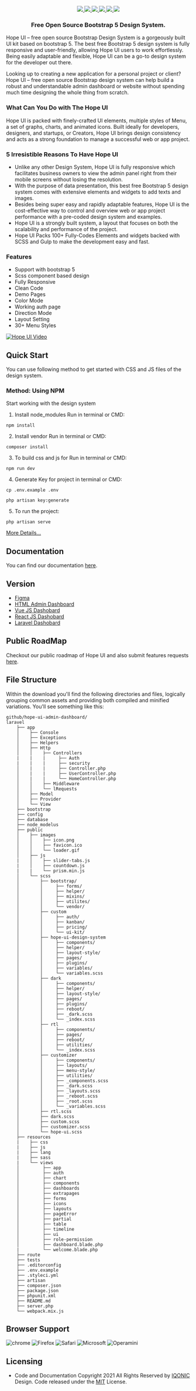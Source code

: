 
<p align="center">
<a href="https://github.com/iqonicdesignofficial/hope-ui-design-system/" target="__blank"><img src="https://img.shields.io/github/stars/iqonicdesignofficial/hope-ui-design-system" /> </a>
<a href="https://github.com/iqonicdesignofficial/hope-ui-design-system/network" target="__blank"><img src="https://img.shields.io/github/forks/iqonicdesignofficial/hope-ui-design-system" /> </a>
<a href="https://github.com/iqonicdesignofficial/hope-ui-design-system/issues" target="__blank"><img src="https://img.shields.io/github/issues/iqonicdesignofficial/hope-ui-design-system" /> </a>
<a href="#" target="__blank"><img src="https://img.shields.io/bower/v/editor.md.svg" /> </a>
<a href="https://github.com/iqonicdesignofficial/hope-ui-design-system/blob/main/LICENSE" target="__blank"><img src="https://img.shields.io/github/license/iqonicdesignofficial/hope-ui-design-system" /> </a>
<a href="https://twitter.com/iqonicdesign" target="__blank"><img src="https://img.shields.io/twitter/url?style=social&url=https%3A%2F%2Ftwitter.com%2Fiqonicdesign" /></a>
</p>
<h3 align="center">Free Open Source Bootstrap 5 Design System.</h3>


Hope UI – free open source Bootstrap Design System is a gorgeously built UI kit based on bootstrap 5. The best free Bootstrap 5 design system is fully responsive and user-friendly, allowing Hope UI users to work effortlessly.
Being easily adaptable and flexible, Hope UI can be a go-to design system for the developer out there.

Looking up to creating a new application for a personal project or client? Hope UI – free open source Bootstrap design system can help build a robust and understandable admin dashboard or website without spending much time designing the whole thing from scratch.

### What Can You Do with The Hope UI

Hope UI is packed with finely-crafted UI elements, multiple styles of Menu, a set of graphs, charts, and animated icons.
Built ideally for developers, designers, and startups, or Creators, Hope UI brings design consistency and acts as a strong foundation to manage a successful web or app project.

### 5 Irresistible Reasons To Have Hope UI
- Unlike any other Design System, Hope UI is fully responsive which facilitates business owners to view the admin panel right from their mobile screens without losing the resolution.
- With the purpose of data presentation, this best free Bootstrap 5 design system comes with extensive elements and widgets to add texts and images. 
- Besides being super easy and rapidly adaptable features, Hope UI is the cost-effective way to control and overview web or app project performance with a pre-coded design system and examples.
- Hope UI is a strongly built system, a layout that focuses on both the scalability and performance of the project.
- Hope UI Packs 100+ Fully-Codes Elements and widgets backed with SCSS and Gulp to make the development easy and fast.


### Features

- Support with bootstrap 5
- Scss component based design
- Fully Responsive
- Clean Code
- Demo Pages
- Color Mode
- Working auth page
- Direction Mode
- Layout Setting
- 30+ Menu Styles

<a href="https://www.youtube.com/watch?v=3OMj6nqDuAA" title="Hope UI" target="__blank">
  <img src="https://assets.iqonic.design/hope-ui/github/hope-ui-youtube.png" alt="Hope UI Video" />
</a>

## Quick Start

You can use following method to get started with CSS and JS files of the design system.

### Method: Using NPM
Start working with the design system
1. Install node_modules Run in terminal or CMD:
```
npm install
```

2. Install vendor Run in terminal or CMD: 
```
composer install
```
3. To build css and js for Run in terminal or CMD:
```
npm run dev
```
4. Generate Key for project in terminal or CMD:
```
cp .env.example .env

php artisan key:generate
```
5. To run the project:
```
php artisan serve
```
[More Details...](https://templates.iqonic.design/hope-ui/documentation/html/dist/main/gulp.html)
## Documentation
You can find our documentation [here](https://templates.iqonic.design/hope-ui/documentation/html/dist/main/).

## Version
- [Figma](https://www.figma.com/community/file/1009728454881721702)
- [HTML Admin Dashboard](https://iqonic.design/product/admin-templates/hope-ui-admin-free-open-source-bootstrap-admin-template/?utm_source=github&utm_medium=github-description&utm_campaign=open_source_github)
- [Vue JS Dashobard](https://iqonic.design/product/admin-templates/hope-ui-open-source-vue-js-admin-template/?utm_source=github&utm_medium=github-description&utm_campaign=open_source_github)
- [React JS Dashobard](https://iqonic.design/product/admin-templates/hope-ui-free-open-source-react-admin-template/?utm_source=github&utm_medium=github-description&utm_campaign=open_source_github)
- [Laravel Dashobard](https://iqonic.design/product/admin-templates/hope-ui-free-open-source-laravel-admin-panel/?utm_source=github&utm_medium=github-description&utm_campaign=open_source_github)

## Public RoadMap
Checkout our public roadmap of Hope UI and also submit features requests [here](https://iqonic.design/hopeui-roadmap/).
## File Structure
Within the download you'll find the following directories and files, logically grouping common assets and providing both compiled and minified variations. You'll see something like this:
```
github/hope-ui-admin-dashboard/
laravel
    ├── app
    │    ├── Console
    │    ├── Exceptions
    │    ├── Helpers
    │    ├── Http
    │    │    ├── Controllers
    |    |    |     ├── Auth
    |    |    |     ├── security
    │    |    |     ├── Controller.php
    │    |    |     ├── UserController.php
    │    |    |     └── HomeController.php
    │    │    ├── Middleware
    │    │    └── lRequests
    │    ├── Model
    │    ├── Provider
    │    └── View
    ├── bootstrap
    ├── config
    ├── database
    ├── node_modelus
    ├── public
    │    ├── images
    │    │    ├── icon.png
    │    │    ├── favicon.ico
    │    │    └── loader.gif
    │    ├── js
    |    │    ├── slider-tabs.js
    |    │    ├── countdown.js
    |    |    └── prism.min.js
    │    └── scss
    │        ├── bootstrap/
    │        │     ├── forms/
    │        │     ├── helper/
    │        │     ├── mixins/
    │        │     ├── utilites/
    │        │     └── vendor/
    │        ├── custom
    │        │     ├── auth/
    │        │     ├── kanban/
    │        │     ├── pricing/
    │        │     └── ui-kit/
    │        ├── hope-ui-design-system
    │        │     ├── components/
    │        │     ├── helper/
    │        │     ├── layout-style/
    │        │     ├── pages/
    │        │     ├── plugins/
    │        │     ├── variables/
    │        │     └── variables.scss
    │        ├── dark
    │        │     ├── components/
    │        │     ├── helper/
    │        │     ├── layout-style/
    │        │     ├── pages/
    │        │     ├── plugins/
    │        │     ├── reboot/
    │        │     ├── _dark.scss
    │        │     └── _index.scss
    │        ├── rtl
    │        │     ├── components/
    │        │     ├── pages/
    │        │     ├── reboot/
    │        │     ├── utilities/
    │        │     └── _index.scss
    │        ├── customizer
    │        │     ├── components/
    │        │     ├── layouts/
    │        │     ├── menu-style/
    │        │     ├── utilities/
    │        │     ├── _components.scss
    │        │     ├── _dark.scss
    │        │     ├── _layouts.scss
    │        │     ├── _reboot.scss
    │        │     ├── _root.scss
    │        │     └── _variables.scss
    │        ├── rtl.scss
    │        ├── dark.scss
    │        ├── custom.scss
    │        ├── customizer.scss
    │        └── hope-ui.scss
    ├── resources
    |    ├── css
    |    ├── js
    |    ├── lang
    |    ├── sass
    |    └── views
    │         ├── app
    │         ├── auth
    │         ├── chart
    │         ├── components
    │         ├── dashboards
    │         ├── extrapages
    │         ├── forms
    │         ├── icons
    │         ├── layouts
    │         ├── pageError
    │         ├── partial
    │         ├── table
    │         ├── timeline
    │         ├── ui
    │         ├── role-permission
    │         ├── dashboard.blade.php
    |         └── welcome.blade.php
    ├── route
    ├── tests
    ├── .editorconfig
    ├── .env.example
    ├── .styleci.yml
    ├── artisan
    ├── composer.json
    ├── package.json
    ├── phpunit.xml
    ├── README.md
    ├── server.php
    └── webpack.mix.js
```

## Browser Support
![chrome](https://assets.iqonic.design/hope-ui/github/chrome.png)
![Firefox](https://assets.iqonic.design/hope-ui/github/Firefox.png)
![Safari](https://assets.iqonic.design/hope-ui/github/Safari.png)
![Microsoft](https://assets.iqonic.design/hope-ui/github/Microsoft%20edge.png)
![Operamini](https://assets.iqonic.design/hope-ui/github/Operamini.png)

## Licensing
- Code and Documentation Copyright 2021 All Rights Reserved by [IQONIC](https://iqonic.design/?utm_source=github&utm_medium=github-description&utm_campaign=open_source_github) Design. Code released under the [MIT](https://iqonic.design/licenses/) License.
